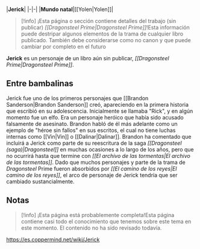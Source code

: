 

|**Jerick**|
|-|-|
|**Mundo natal**|[[Yolen\|Yolen]]|
> [!info] ¡Esta página o sección contiene detalles del trabajo (sin publicar) *[[Dragonsteel Prime\|Dragonsteel Prime]]*!Esta información puede destripar algunos elementos de la trama de cualquier libro publicado. También debe considerarse como no canon y que puede cambiar por completo en el futuro

**Jerick** es un personaje de un libro aún sin publicar, *[[Dragonsteel Prime\|Dragonsteel Prime]]*.

## Entre bambalinas
Jerick fue uno de los primeros personajes que [[Brandon Sanderson\|Brandon Sanderson]] creó, apareciendo en la primera historia que escribió en su adolescencia. Inicialmente se llamaba "Rick",  y en algún momento fue un elfo.  Era un personaje heróico que había sido acusado falsamente de asesinato.  Brandon habló de él más adelante como un ejemplo de "héroe sin fallos" en sus escritos, el cual no tiene luchas internas como [[Vin\|Vin]] o [[Dalinar\|Dalinar]].
Brandon ha comentado que incluirá a Jerick como parte de su reescritura de la saga *[[Dragonsteel (saga)\|Dragonsteel]]* en muchas ocasiones a lo largo de los años, pero que no ocurrirá hasta que termine con *[[El archivo de las tormentas\|El archivo de las tormentas]]*. Dado que muchos personajes y parte de la trama de *Dragonsteel* Prime fueron absorbidos por *[[El camino de los reyes\|El camino de los reyes]]*, el arco de personaje de Jerick tendría que ser cambiado sustancialmente.

## Notas

> [!info] ¡Esta página está probablemente completa!Esta página contiene casi todo el conocimiento que tenemos sobre este tema en este momento.
El contenido no ha sido revisado todavía.


https://es.coppermind.net/wiki/Jerick